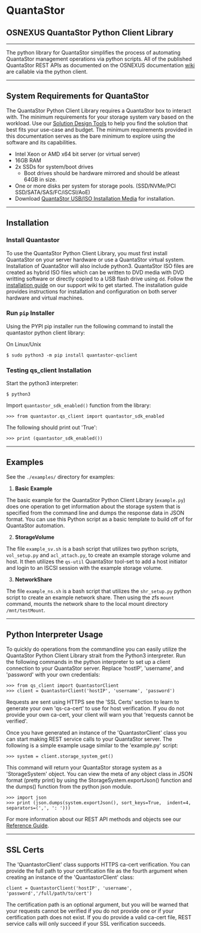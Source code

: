 # QuantaStor
## OSNEXUS QuantaStor Python Client Library

---

The python library for QuantaStor simplifies the process of automating QuantaStor management operations via python scripts.  All of the published QuantaStor REST APIs as documented on the OSNEXUS documentation [wiki](https://wiki.osnexus.com/index.php?title=REST_API_Reference_Guide) are callable via the python client.

---
## System Requirements for QuantaStor

The QuantaStor Python Client Library requires a QuantaStor box to interact with. The minimum requirements for your storage system vary based on the workload. Use our [Solution Design Tools](https://www.osnexus.com/design) to help you find the solution that best fits your use-case and budget. The minimum requirements provided in this documentation serves as the bare minimum to explore using the software and its capabilities.

* Intel Xeon or AMD x64 bit server (or virtual server) 
* 16GB RAM 
* 2x SSDs for system/boot drives
    - Boot drives should be hardware mirrored and should be atleast 64GB in size.
* One or more disks per system for storage pools. (SSD/NVMe/PCI SSD/SATA/SAS/FC/iSCSI/AoE)
* Download [QuantaStor USB/ISO Installation Media](https://www.osnexus.com/downloads) for installation.
---
## Installation

### Install Quantastor

To use the QuantaStor Python Client Library, you must first install QuantaStor on your server hardware or use a QuantaStor virtual system. Installation of QuantaStor will also include python3. QuantaStor ISO files are created as hybrid ISO files which can be written to DVD media with DVD writting software or directly copied to a USB flash drive using `dd`. Follow the [installation guide](https://wiki.osnexus.com/index.php?title=%2B_Installation_Guide_Overview) on our support wiki to get started. The installation guide provides instructions for installation and configuration on both server hardware and virtual machines.

### Run `pip` Installer

Using the PYPI pip installer run the following command to install the quantastor python client library:

On Linux/Unix

    $ sudo python3 -m pip install quantastor-qsclient

### Testing qs_client Installation

Start the python3 interpreter:

    $ python3

Import `quantastor_sdk_enabled()` function from the library:

    >>> from quantastor.qs_client import quantastor_sdk_enabled

The following should print out 'True':

    >>> print (quantastor_sdk_enabled())

---
## Examples

See the `./examples/` directory for examples:

1. **Basic Example**

The basic example for the QuantaStor Python Client Library (`example.py`) does one operation to get information about the storage system that is specified from the command line and dumps the response data in JSON format. You can use this Python script as a basic template to build off of for QuantaStor automation.

2. **StorageVolume**

The file `example_sv.sh` is a bash script that utilizes two python scripts, `vol_setup.py` and `acl_attach.py`, to create an example storage volume and host. It then utilizes the `qs-util` QuantaStor tool-set to add a host initiator and login to an ISCSI session with the example storage volume.

3. **NetworkShare**

The file `example_ns.sh` is a bash script that utilizes the `shr_setup.py` python script to create an example network share. Then using the zfs `mount` command, mounts the network share to the local mount directory `/mnt/testMount`.

---
## Python Interpreter Usage

To quickly do operations from the commandline you can easily utilize the QuantaStor Python Client Library strait from the Python3 interpreter. Run the following commands in the python interpreter to set up a client connection to your QuantaStor server. Replace 'hostIP', 'username', and 'password' with your own credentials:

    >>> from qs_client import QuantastorClient
    >>> client = QuantastorClient('hostIP', 'username', 'password')

Requests are sent using HTTPS see the 'SSL Certs' section to learn to generate your own 'qs-ca-cert' to use for host verification. If you do not provide your own ca-cert, your client will warn you that 'requests cannot be verified'.

Once you have generated an instance of the 'QuantastorClient' class you can start making REST service calls to your QuantaStor server. The following is a simple example usage similar to the 'example.py' script:

    >>> system = client.storage_system_get()

This command will return your QuantaStor storage system as a 'StorageSystem' object. You can view the meta of any object class in JSON format (pretty print) by using the StorageSystem.exportJson() function and the dumps() function from the python json module.

    >>> import json
    >>> print (json.dumps(system.exportJson(), sort_keys=True,  indent=4, separators=(',', ': ')))

For more information about our REST API methods and objects see our [Reference Guide](https://wiki.osnexus.com/index.php?title=REST_API_Reference_Guide).

---
## SSL Certs

The 'QuantastorClient' class supports HTTPS ca-cert verification. You can provide the full path to your certification file as the fourth argument when creating an instance of the 'QuantastorClient' class:

    client = QuantastorClient('hostIP', 'username', 'password','/full/path/to/cert')

The certification path is an optional argument, but you will be warned that your requests cannot be verified if you do not provide one or if your certification path does not exist. If you do provide a valid ca-cert file, REST service calls will only succeed if your SSL verification succeeds.
